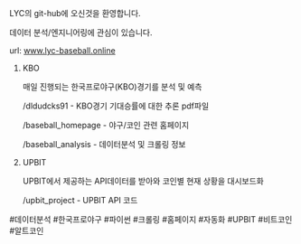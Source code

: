 LYC의 git-hub에 오신것을 환영합니다.

데이터 분석/엔지니어링에 관심이 있습니다.

url: www.lyc-baseball.online

1. KBO

   매일 진행되는 한국프로야구(KBO)경기를 분석 및 예측

   /dldudcks91 - KBO경기 기대승률에 대한 추론 pdf파일

   /baseball_homepage - 야구/코인 관련 홈페이지 

   /baseball_analysis - 데이터분석 및 크롤링 정보

2. UPBIT
   
   UPBIT에서 제공하는 API데이터를 받아와 코인별 현재 상황을 대시보드화

   /upbit_project - UPBIT API 코드



#데이터분석 #한국프로야구 #파이썬 #크롤링 #홈페이지 #자동화 #UPBIT #비트코인 #알트코인
